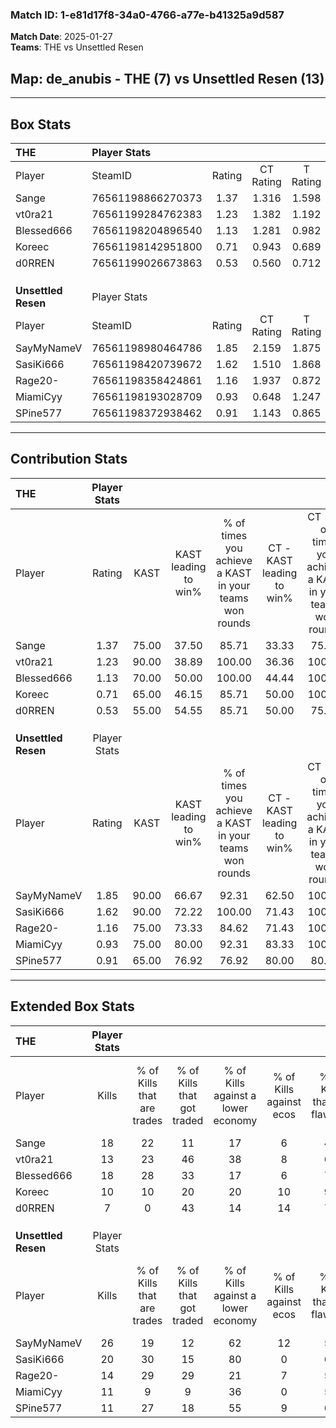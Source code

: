 ### Match ID: 1-e81d17f8-34a0-4766-a77e-b41325a9d587  
**Match Date**: 2025-01-27  
**Teams**: THE vs Unsettled Resen  

## **Map**: de_anubis - THE (7) vs Unsettled Resen (13)  
---  

## Box Stats  

| **THE**             | Player Stats      |        |           |          |       |       |       |         |        |      |     |
| :- | :- | :-: | :-: | :-: | :-: | :-: | :-: | :-: | :-: | :-: | :-: |
| Player              | SteamID           | Rating | CT Rating | T Rating | KAST  |  ADR  | Kills | Assists | Deaths | K/D  | HS% |
| Sange               | 76561198866270373 |  1.37  |   1.316   |  1.598   | 75.00 | 95.3  |  18   |    4    |   13   | 1.38 | 61  |
| vt0ra21             | 76561199284762383 |  1.23  |   1.382   |  1.192   | 90.00 | 99.1  |  13   |   11    |   16   | 0.81 | 76  |
| Blessed666          | 76561198204896540 |  1.13  |   1.281   |  0.982   | 70.00 | 77.9  |  18   |    3    |   18   | 1.00 | 38  |
| Koreec              | 76561198142951800 |  0.71  |   0.943   |  0.689   | 65.00 | 60.7  |  10   |    5    |   18   | 0.56 | 30  |
| d0RREN              | 76561199026673863 |  0.53  |   0.560   |  0.712   | 55.00 | 58.0  |   7   |    7    |   17   | 0.41 | 57  |
|                     |                   |        |           |          |       |       |       |         |        |      |     |
|                     |                   |        |           |          |       |       |       |         |        |      |     |
|                     |                   |        |           |          |       |       |       |         |        |      |     |
| **Unsettled Resen** | Player Stats      |        |           |          |       |       |       |         |        |      |     |
| Player              | SteamID           | Rating | CT Rating | T Rating | KAST  |  ADR  | Kills | Assists | Deaths | K/D  | HS% |
| SayMyNameV          | 76561198980464786 |  1.85  |   2.159   |  1.875   | 90.00 | 132.3 |  26   |    3    |   16   | 1.63 | 50  |
| SasiKi666           | 76561198420739672 |  1.62  |   1.510   |  1.868   | 90.00 | 91.2  |  20   |    2    |   10   | 2.00 | 60  |
| Rage20-             | 76561198358424861 |  1.16  |   1.937   |  0.872   | 75.00 | 91.3  |  14   |    5    |   14   | 1.00 | 71  |
| MiamiCyy            | 76561198193028709 |  0.93  |   0.648   |  1.247   | 75.00 | 55.5  |  11   |    2    |   13   | 0.85 | 63  |
| SPine577            | 76561198372938462 |  0.91  |   1.143   |  0.865   | 65.00 | 68.3  |  11   |    5    |   13   | 0.85 | 72  |
---  

## Contribution Stats  

| **THE**             | Player Stats |       |                      |                                                        |                           |                                                             |                          |                                                            |
| :- | :-: | :-: | :-: | :-: | :-: | :-: | :-: | :-: |
| Player              |    Rating    | KAST  | KAST leading to win% | % of times you achieve a KAST in your teams won rounds | CT - KAST leading to win% | CT - % of times you achieve a KAST in your teams won rounds | T - KAST leading to win% | T - % of times you achieve a KAST in your teams won rounds |
| Sange               |     1.37     | 75.00 |        37.50         |                         85.71                          |           33.33           |                            75.00                            |          42.86           |                           100.00                           |
| vt0ra21             |     1.23     | 90.00 |        38.89         |                         100.00                         |           36.36           |                           100.00                            |          42.86           |                           100.00                           |
| Blessed666          |     1.13     | 70.00 |        50.00         |                         100.00                         |           44.44           |                           100.00                            |          60.00           |                           100.00                           |
| Koreec              |     0.71     | 65.00 |        46.15         |                         85.71                          |           50.00           |                           100.00                            |          40.00           |                           66.67                            |
| d0RREN              |     0.53     | 55.00 |        54.55         |                         85.71                          |           50.00           |                            75.00                            |          60.00           |                           100.00                           |
|                     |              |       |                      |                                                        |                           |                                                             |                          |                                                            |
|                     |              |       |                      |                                                        |                           |                                                             |                          |                                                            |
|                     |              |       |                      |                                                        |                           |                                                             |                          |                                                            |
| **Unsettled Resen** | Player Stats |       |                      |                                                        |                           |                                                             |                          |                                                            |
| Player              |    Rating    | KAST  | KAST leading to win% | % of times you achieve a KAST in your teams won rounds | CT - KAST leading to win% | CT - % of times you achieve a KAST in your teams won rounds | T - KAST leading to win% | T - % of times you achieve a KAST in your teams won rounds |
| SayMyNameV          |     1.85     | 90.00 |        66.67         |                         92.31                          |           62.50           |                           100.00                            |          70.00           |                           87.50                            |
| SasiKi666           |     1.62     | 90.00 |        72.22         |                         100.00                         |           71.43           |                           100.00                            |          72.73           |                           100.00                           |
| Rage20-             |     1.16     | 75.00 |        73.33         |                         84.62                          |           71.43           |                           100.00                            |          75.00           |                           75.00                            |
| MiamiCyy            |     0.93     | 75.00 |        80.00         |                         92.31                          |           83.33           |                           100.00                            |          77.78           |                           87.50                            |
| SPine577            |     0.91     | 65.00 |        76.92         |                         76.92                          |           80.00           |                            80.00                            |          75.00           |                           75.00                            |
---  

## Extended Box Stats  

| **THE**             | Player Stats |                            |                            |                                    |                         |                              |                                 |        |                             |                                     |                          |                               |                            |
| :- | :-: | :-: | :-: | :-: | :-: | :-: | :-: | :-: | :-: | :-: | :-: | :-: | :-: |
| Player              |    Kills     | % of Kills that are trades | % of Kills that got traded | % of Kills against a lower economy | % of Kills against ecos | % of Kills that are flawless | % of Kills that are close duels | Deaths | % of Deaths that get traded | % of Deaths against a lower economy | % of Deaths against ecos | % of Deaths that are flawless | % of Deaths that are close |
| Sange               |      18      |             22             |             11             |                 17                 |            6            |              44              |                0                |   13   |              8              |                  8                  |            0             |              54               |             15             |
| vt0ra21             |      13      |             23             |             46             |                 38                 |            8            |              69              |                8                |   16   |             19              |                 13                  |            6             |              50               |             19             |
| Blessed666          |      18      |             28             |             33             |                 17                 |            6            |              72              |                6                |   18   |              6              |                 17                  |            6             |              67               |             6              |
| Koreec              |      10      |             10             |             20             |                 20                 |           10            |              90              |                0                |   18   |             28              |                 11                  |            0             |              61               |             11             |
| d0RREN              |      7       |             0              |             43             |                 14                 |           14            |              71              |               14                |   17   |             18              |                 12                  |            0             |              53               |             18             |
|                     |              |                            |                            |                                    |                         |                              |                                 |        |                             |                                     |                          |                               |                            |
|                     |              |                            |                            |                                    |                         |                              |                                 |        |                             |                                     |                          |                               |                            |
|                     |              |                            |                            |                                    |                         |                              |                                 |        |                             |                                     |                          |                               |                            |
| **Unsettled Resen** | Player Stats |                            |                            |                                    |                         |                              |                                 |        |                             |                                     |                          |                               |                            |
| Player              |    Kills     | % of Kills that are trades | % of Kills that got traded | % of Kills against a lower economy | % of Kills against ecos | % of Kills that are flawless | % of Kills that are close duels | Deaths | % of Deaths that get traded | % of Deaths against a lower economy | % of Deaths against ecos | % of Deaths that are flawless | % of Deaths that are close |
| SayMyNameV          |      26      |             19             |             12             |                 62                 |           12            |              58              |               12                |   16   |             31              |                 44                  |            0             |              75               |             6              |
| SasiKi666           |      20      |             30             |             15             |                 80                 |            0            |              60              |               15                |   10   |             40              |                 30                  |            0             |              70               |             0              |
| Rage20-             |      14      |             29             |             29             |                 21                 |            7            |              50              |               14                |   14   |             36              |                 57                  |            7             |              57               |             0              |
| MiamiCyy            |      11      |             9              |             9              |                 36                 |            0            |              55              |               18                |   13   |             23              |                 46                  |            0             |              69               |             8              |
| SPine577            |      11      |             27             |             18             |                 55                 |            9            |              64              |                9                |   13   |             15              |                 38                  |            0             |              62               |             8              |

